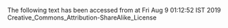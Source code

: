 The following text has been accessed from at Fri Aug 9 01:12:52 IST 2019
Creative_Commons_Attribution-ShareAlike_License
